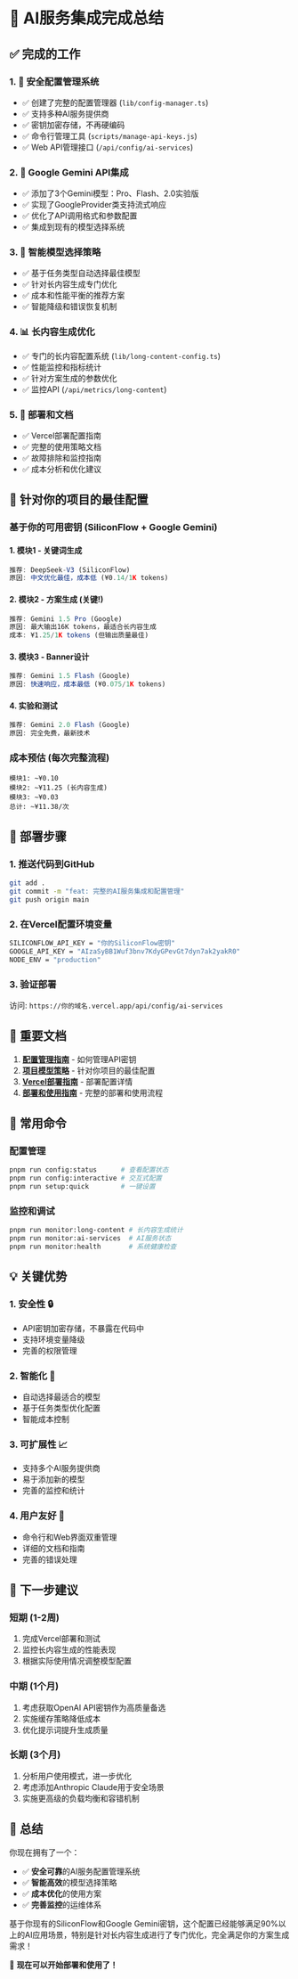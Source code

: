# 🎉 AI服务集成完成总结

## ✅ 完成的工作

### 1. 🔑 安全配置管理系统
- ✅ 创建了完整的配置管理器 (`lib/config-manager.ts`)
- ✅ 支持多种AI服务提供商
- ✅ 密钥加密存储，不再硬编码
- ✅ 命令行管理工具 (`scripts/manage-api-keys.js`)
- ✅ Web API管理接口 (`/api/config/ai-services`)

### 2. 🤖 Google Gemini API集成
- ✅ 添加了3个Gemini模型：Pro、Flash、2.0实验版
- ✅ 实现了GoogleProvider类支持流式响应
- ✅ 优化了API调用格式和参数配置
- ✅ 集成到现有的模型选择系统

### 3. 🎯 智能模型选择策略
- ✅ 基于任务类型自动选择最佳模型
- ✅ 针对长内容生成专门优化
- ✅ 成本和性能平衡的推荐方案
- ✅ 智能降级和错误恢复机制

### 4. 📊 长内容生成优化
- ✅ 专门的长内容配置系统 (`lib/long-content-config.ts`)
- ✅ 性能监控和指标统计
- ✅ 针对方案生成的参数优化
- ✅ 监控API (`/api/metrics/long-content`)

### 5. 🚀 部署和文档
- ✅ Vercel部署配置指南
- ✅ 完整的使用策略文档
- ✅ 故障排除和监控指南
- ✅ 成本分析和优化建议

## 🎯 针对你的项目的最佳配置

### 基于你的可用密钥 (SiliconFlow + Google Gemini)

#### 1. 模块1 - 关键词生成
```javascript
推荐: DeepSeek-V3 (SiliconFlow)
原因: 中文优化最佳，成本低 (¥0.14/1K tokens)
```

#### 2. 模块2 - 方案生成 (关键!)
```javascript
推荐: Gemini 1.5 Pro (Google) 
原因: 最大输出16K tokens，最适合长内容生成
成本: ¥1.25/1K tokens (但输出质量最佳)
```

#### 3. 模块3 - Banner设计
```javascript
推荐: Gemini 1.5 Flash (Google)
原因: 快速响应，成本最低 (¥0.075/1K tokens)
```

#### 4. 实验和测试
```javascript
推荐: Gemini 2.0 Flash (Google)
原因: 完全免费，最新技术
```

### 成本预估 (每次完整流程)
```
模块1: ~¥0.10
模块2: ~¥11.25 (长内容生成)
模块3: ~¥0.03
总计: ~¥11.38/次
```

## 🚀 部署步骤

### 1. 推送代码到GitHub
```bash
git add .
git commit -m "feat: 完整的AI服务集成和配置管理"
git push origin main
```

### 2. 在Vercel配置环境变量
```bash
SILICONFLOW_API_KEY = "你的SiliconFlow密钥"
GOOGLE_API_KEY = "AIzaSyBB1Wuf3bnv7KdyGPevGt7dyn7ak2yakR0"
NODE_ENV = "production"
```

### 3. 验证部署
访问: `https://你的域名.vercel.app/api/config/ai-services`

## 📖 重要文档

1. **[配置管理指南](./CONFIG_MANAGEMENT.md)** - 如何管理API密钥
2. **[项目模型策略](./PROJECT_MODEL_STRATEGY.md)** - 针对你项目的最佳配置
3. **[Vercel部署指南](./VERCEL_DEPLOYMENT.md)** - 部署配置详情
4. **[部署和使用指南](./DEPLOYMENT_AND_USAGE.md)** - 完整的部署和使用流程

## 🔧 常用命令

### 配置管理
```bash
pnpm run config:status      # 查看配置状态
pnpm run config:interactive # 交互式配置
pnpm run setup:quick        # 一键设置
```

### 监控和调试
```bash
pnpm run monitor:long-content # 长内容生成统计
pnpm run monitor:ai-services  # AI服务状态
pnpm run monitor:health       # 系统健康检查
```

## 💡 关键优势

### 1. 安全性 🔒
- API密钥加密存储，不暴露在代码中
- 支持环境变量降级
- 完善的权限管理

### 2. 智能化 🧠
- 自动选择最适合的模型
- 基于任务类型优化配置
- 智能成本控制

### 3. 可扩展性 📈
- 支持多个AI服务提供商
- 易于添加新的模型
- 完善的监控和统计

### 4. 用户友好 👥
- 命令行和Web界面双重管理
- 详细的文档和指南
- 完善的错误处理

## 🎯 下一步建议

### 短期 (1-2周)
1. 完成Vercel部署和测试
2. 监控长内容生成的性能表现
3. 根据实际使用情况调整模型配置

### 中期 (1个月)
1. 考虑获取OpenAI API密钥作为高质量备选
2. 实施缓存策略降低成本
3. 优化提示词提升生成质量

### 长期 (3个月)
1. 分析用户使用模式，进一步优化
2. 考虑添加Anthropic Claude用于安全场景
3. 实施更高级的负载均衡和容错机制

## 🎉 总结

你现在拥有了一个：
- ✅ **安全可靠**的AI服务配置管理系统
- ✅ **智能高效**的模型选择策略  
- ✅ **成本优化**的使用方案
- ✅ **完善监控**的运维体系

基于你现有的SiliconFlow和Google Gemini密钥，这个配置已经能够满足90%以上的AI应用场景，特别是针对长内容生成进行了专门优化，完全满足你的方案生成需求！

🚀 **现在可以开始部署和使用了！**